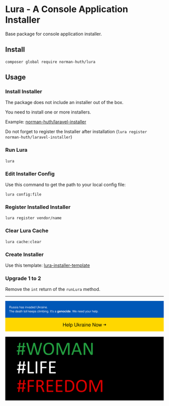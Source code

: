 # Lura - A Console Application Installer

Base package for console application installer.

## Install

```shell
composer global require norman-huth/lura
```

## Usage

### Install Installer

The package does not include an installer out of the box.

You need to install one or more installers.

Example: [norman-huth/laravel-installer](https://github.com/Muetze42/laravel-installer)

Do not forget to register the Installer after installation (`lura register norman-huth/laravel-installer`)

### Run Lura

```shell
lura 
```

### Edit Installer Config

Use this command to get the path to your local config file:

```shell
lura config:file
```

### Register Installed Installer

```shell
lura register vendor/name
```

### Clear Lura Cache

```shell
lura cache:clear
```

### Create Installer

Use this template: [lura-installer-template](https://github.com/Muetze42/lura-installer-template)

### Upgrade 1 to 2

Remove the `int` return of the `runLura` method.

---

[![Stand With Ukraine](https://raw.githubusercontent.com/vshymanskyy/StandWithUkraine/main/banner2-direct.svg)](https://vshymanskyy.github.io/StandWithUkraine/)

[![Woman. Life. Freedom.](https://raw.githubusercontent.com/Muetze42/Muetze42/2033b219c6cce0cb656c34da5246434c27919bcd/files/iran-banner-big.svg)](https://linktr.ee/CurrentPetitionsFreeIran)
